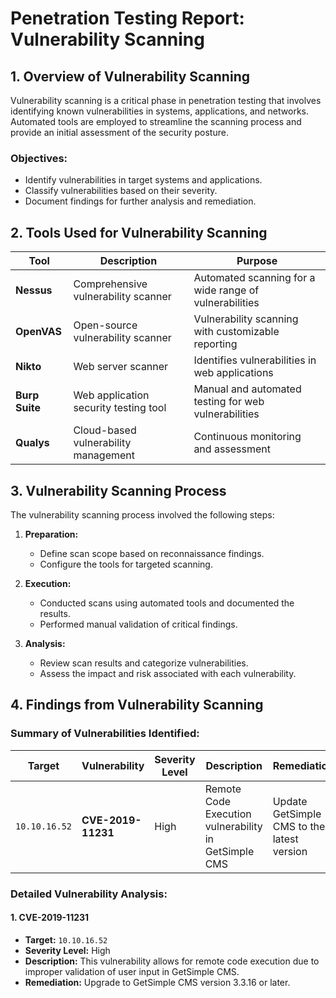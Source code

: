 # Penetration Testing Report: Vulnerability Scanning
## 1. **Overview of Vulnerability Scanning**

Vulnerability scanning is a critical phase in penetration testing that involves identifying known vulnerabilities in systems, applications, and networks. Automated tools are employed to streamline the scanning process and provide an initial assessment of the security posture.

### **Objectives:**

- Identify vulnerabilities in target systems and applications.
- Classify vulnerabilities based on their severity.
- Document findings for further analysis and remediation.

## 2. **Tools Used for Vulnerability Scanning**

|**Tool**|**Description**|**Purpose**|
|---|---|---|
|**Nessus**|Comprehensive vulnerability scanner|Automated scanning for a wide range of vulnerabilities|
|**OpenVAS**|Open-source vulnerability scanner|Vulnerability scanning with customizable reporting|
|**Nikto**|Web server scanner|Identifies vulnerabilities in web applications|
|**Burp Suite**|Web application security testing tool|Manual and automated testing for web vulnerabilities|
|**Qualys**|Cloud-based vulnerability management|Continuous monitoring and assessment|

## 3. **Vulnerability Scanning Process**

The vulnerability scanning process involved the following steps:

1. **Preparation:**
    
    - Define scan scope based on reconnaissance findings.
    - Configure the tools for targeted scanning.
2. **Execution:**
    
    - Conducted scans using automated tools and documented the results.
    - Performed manual validation of critical findings.
3. **Analysis:**
    
    - Review scan results and categorize vulnerabilities.
    - Assess the impact and risk associated with each vulnerability.

## 4. **Findings from Vulnerability Scanning**

### **Summary of Vulnerabilities Identified:**

| **Target**    | **Vulnerability**  | **Severity Level** | **Description**                                      | **Remediation**                            |
| ------------- | ------------------ | ------------------ | ---------------------------------------------------- | ------------------------------------------ |
| `10.10.16.52` | **CVE-2019-11231** | High               | Remote Code Execution vulnerability in GetSimple CMS | Update GetSimple CMS to the latest version |

### **Detailed Vulnerability Analysis:**

#### 1. **CVE-2019-11231**

- **Target:** `10.10.16.52`
- **Severity Level:** High
- **Description:** This vulnerability allows for remote code execution due to improper validation of user input in GetSimple CMS.
- **Remediation:** Upgrade to GetSimple CMS version 3.3.16 or later.

